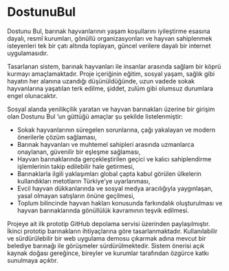 # DostunuBul

Dostunu Bul, barınak hayvanlarının yaşam koşullarını iyileştirme esasına dayalı, resmî kurumları, gönüllü organizasyonları ve hayvan sahiplenmek isteyenleri tek bir çatı altında toplayan, güncel verilere dayalı bir internet uygulamasıdır.  
 
Tasarlanan sistem, barınak hayvanları ile insanlar arasında sağlam bir köprü kurmayı amaçlamaktadır. Proje içeriğinin eğitim, sosyal yaşam, sağlık gibi hayatın her alanına uzandığı düşünüldüğünde, uzun vadede sokak hayvanlarına yaşatılan terk edilme, şiddet, zulüm gibi olumsuz durumlara engel olunacaktır.  
 
Sosyal alanda yenilikçilik yaratan ve hayvan barınakları üzerine bir girişim olan Dostunu Bul ’un güttüğü amaçlar şu şekilde listelenmiştir: 
* Sokak hayvanlarının süregelen sorunlarına, çağı yakalayan ve modern önerilerle çözüm sağlaması,  
* Barınak hayvanları ve muhtemel sahipleri arasında uzmanlarca onaylanan, güvenilir bir eşleşme sağlaması, 
* Hayvan barınaklarında gerçekleştirilen geçici ve kalıcı sahiplendirme işlemlerinin takip edilebilir hale getirmesi, 
* Barınaklarla ilgili yaklaşımları global çapta kabul görülen ülkelerin kullandıkları metotların Türkiye’ye uyarlanması, 
* Evcil hayvan dükkanlarında ve sosyal medya aracılığıyla yaygınlaşan, yasal olmayan satışların önüne geçilmesi, 
* Toplum bilincinde hayvan hakları konusunda farkındalık oluşturulması ve hayvan barınaklarında gönüllülük kavramının teşvik edilmesi. 
 
Projeye ait ilk prototip GitHub depolama servisi üzerinden paylaşılmıştır. İkinci prototip barınakların ihtiyaçlarına göre tasarlanmaktadır. Kullanılabilir ve sürdürülebilir bir web uygulama demosu çıkarmak adına mevcut bir belediye barınağı ile görüşmeler sürdürülmektedir. Sistem önerisi açık kaynak doğası gereğince, bireyler ve kurumlar tarafından özgürce katkı sunulmaya açıktır.
